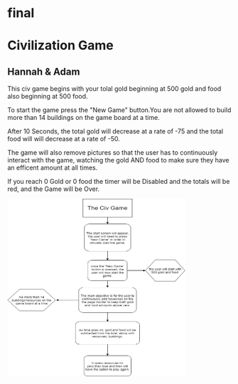 # final
<html>
  <body>
    <h1>Civilization Game</h1>
      <h2>Hannah & Adam</h2>

<p>This civ game begins with your tolal gold beginning at 500 gold and food also beginning at 500 food.</p> 
<p>To start the game press the "New Game" button.</p?
<p>You are not allowed to build more than 14 buildings on the game board at a time. </p>
<p>After 10 Seconds, the total gold will decrease at a rate of -75 and the total food will will decrease at a rate of -50.</p>
<p>The game will also remove pictures so that the user has to continuously interact with the game, watching the gold AND food to make sure they have an efficent amount at all times.</p> 
<p>If you reach 0 Gold or 0 food the timer will be Disabled  and the totals will be red, and the Game will be Over. </p>

<img src="Civ_Game.jpg" height = "400" width ="400">

  </body>
</html>
